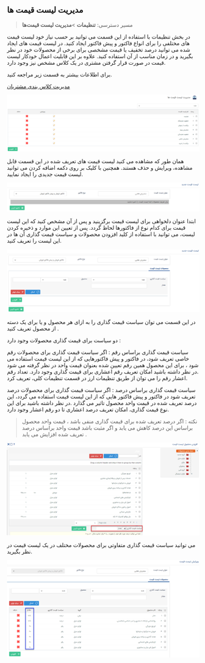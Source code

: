﻿## مدیریت لیست قیمت ها

> مسیر دسترسی:  **تنظیمات** >**مدیریت لیست قیمت‌ها**

در بخش تنظیمات با استفاده از این قسمت می توانید بر حسب نیاز خود لیست قیمت های مختلفی را برای انواع فاکتور و پیش فاکتور ایجاد کنید. در لیست قیمت های ایجاد شده می توانید درصد تخفیف یا قیمت مشخصی برای برخی از محصولات خود در نظر بگیرید و در زمان مناسب از آن استفاده کنید. علاوه بر این قابلیت اعمال خودکار لیست قیمت در صورت قرار 
گرفتن مشتری در یک کلاس مشخص نیز وجود دارد.

برای اطلاعات بیشتر به قسمت زیر مراجعه کنید.

[ مدیریت کلاس بندی مشتریان](https://github.com/1stco/PayamGostarDocs/blob/master/help2.5.4/Settings/Customer-classification-management/Customer-classification-management.md)

![](Pricelistmanagement1.png)


همان طور که مشاهده می کنید لیست قیمت های تعریف شده در این قسمت قابل مشاهده، ویرایش و حذف هستند. همچنین با کلیک بر روی دکمه اضافه کردن می توانید لیست قیمت جدیدی را ایجاد نمایید.

 
![](Pricelistmanagement2.png)

ابتدا عنوان دلخواهی برای لیست قیمت برگزینید و پس از آن مشخص کنید که این لیست قیمت برای کدام نوع از فاکتورها لحاظ گردد. پس از تعیین این موارد و ذخیره کردن لیست، می توانید با استفاده از کلید افزودن محصولات و سیاست قیمت گذاری آن ها در این لیست را تعریف کنید.

![](Pricelistmanagement3.png)

در این قسمت می توان  سیاست قیمت گذاری را به ازای هر محصول و یا برای یک دسته از محصول تعریف کنید .

دو سیاست برای قیمت گذاری محصولات وجود دارد :

سیاست قیمت گذاری براساس رقم : اگر سیاست قیمت گذاری برای محصولات رقم خاصی تعریف شود، در فاکتور و پیش فاکتورهایی که از این لیست قیمت استفاده می شود ، برای این محصول
همین رقم تعیین شده  بعنوان قیمت واحد در نظر گرفته می شود .در نظر داشته باشید امکان تعریف رقم اعشاری برای قیمت گذاری وجود دارد.
تعداد رقم اعشار رقم را می توان از طریق تنظیمات ارز در قسمت تنظیمات کلی، تعریف کرد.

سیاست قیمت گذاری براساس درصد : اگر سیاست قیمت گذاری برای محصولات درصد تعریف شود در فاکتور و پیش فاکتور هایی که از این لیست قیمت استفاده می گردد، این درصد تعریف شده در قیمت واحد محصول تاثیر می گذارد .در نظر داشته باشید برای این نوع قیمت گذاری، امکان تعریف درصد اعشاری تا دو رقم اعشار وجود دارد.

> نکته : اگر درصد تعریف شده برای قیمت گذاری منفی باشد ، قیمت واحد محصول براساس این درصد کاهش می یابد و اگر مثبت باشد قیمت واحد براساس درصد تعریف شده افزایش می یابد .

![](Pricelistmanagement4.png)

می توانید سیاست قیمت گذاری متفاوتی برای محصولات مختلف در یک لیست قیمت در نظر بگیرید.

![](Pricelistmanagement5.png)



